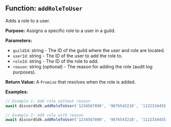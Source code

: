 ## Function: `addRoleToUser`

Adds a role to a user.

**Purpose:**
Assigns a specific role to a user in a guild.

**Parameters:**
- `guildId`: string - The ID of the guild where the user and role are located.
- `userId`: string - The ID of the user to add the role to.
- `roleId`: string - The ID of the role to add.
- `reason`: string (optional) - The reason for adding the role (audit log purposes).

**Return Value:**
A `Promise` that resolves when the role is added.

**Examples:**
```typescript
// Example 1: Add role without reason
await discordSdk.addRoleToUser('1234567890', '9876543210', '1122334455');

// Example 2: Add role with reason
await discordSdk.addRoleToUser('1234567890', '9876543210', '1122334455', 'Granted moderator status');
```